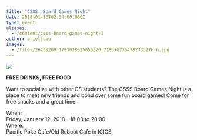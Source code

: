 ```yaml
---
title: "CSSS: Board Games Night"
date: 2018-01-13T02:54:00.000Z
type: event
aliases:
  - /content/csss-board-games-night-1
author: arieljcao
images:
  - /files/26239200_1783018025055320_7185707354782333276_n.jpg
---
```


<div class="field field-name-body field-type-text-with-summary field-label-hidden"><div class="field-items"><div class="field-item even"><p><img src="https://ubccsss.org/files/26239200_1783018025055320_7185707354782333276_n.jpg" style="max-width: 100%"></p>

<p><strong>FREE DRINKS, FREE FOOD</strong></p>

<p>Want to socialize with other CS students? The CSSS Board Games Night is a place to meet new friends and bond over some fun board games! Come for free snacks and a great time!</p>
</div></div></div><div class="field field-name-field-dates field-type-datetime field-label-above"><div class="field-label">When:&#xA0;</div><div class="field-items"><div class="field-item even"><span class="date-display-single">Friday, January 12, 2018 - <span class="date-display-range"><span class="date-display-start">18:00</span> to <span class="date-display-end">20:00</span></span></span></div></div></div><div class="field field-name-field-location field-type-text field-label-above"><div class="field-label">Where:&#xA0;</div><div class="field-items"><div class="field-item even">Pacific Poke Cafe/Old Reboot Cafe in ICICS</div></div></div>    <footer>
          </footer>
